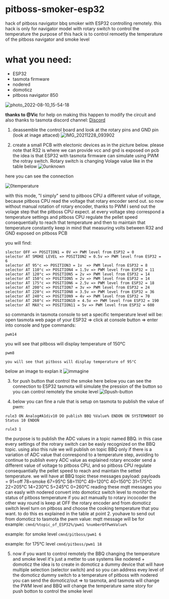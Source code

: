 # pitboss-smoker-esp32
hack of pitboss navigator bbq smoker with ESP32 controlling remotely. 
this hack is only for navigator model with rotary switch to control the temperature
the purpose of this hack is to control remoetly the temperature of the pitboss navigator and smoke level

 # what you need:
- ESP32
- tasmota firmware
- nodered
- domoticz
- pitboss navigator 850

![photo_2022-08-10_15-54-18](https://user-images.githubusercontent.com/44502572/183919165-a58cb6dc-dcd4-4ed5-92af-0bf4cb0b3443.jpg)


**thanks to @Vic**  for help on making this happen to modify the circuit and also thanks to tasmota discord channel: [Discord](https://discord.gg/Ks2Kzd4)


1. deassemble the control board and look at the rotary pins and GND pin (look at inage attaced)
![IMG_20211228_093902](https://user-images.githubusercontent.com/44502572/183908095-6dba43e9-775e-44c1-b0a7-5516849fcbde.jpg)

2. create a small PCB with electonic devices as in the picture below.
  please note that R32 is where we can provide vcc and gnd is exposed on pcb
  the idea is that ESP32 with tasmota firmware can simulate using PWM the rotray switch.
  Rotary switch is changing Volage value like in the table below
  ![0unknown](https://user-images.githubusercontent.com/44502572/183912722-62b82c26-4db4-42a6-9c9b-f7fc120a4d24.png)



here you can see the connection

![0temperature](https://user-images.githubusercontent.com/44502572/183915460-1aed9b2c-4c1c-45d2-984b-8aac52bf96bc.png)

with this mode, "I simply" send to pitboos CPU a different value of voltage, because pitboss CPU read the voltage that rotary encoder send out.
so now without manual rotation of rotary encoder, thanks to PWM i send out the volage step that the pitboss CPU expect.
at every voltage step correspond a temperature settings and pitboss CPU regulate the pellet speed consequentially to reach that temperature and then to maintain that temperature constantly
keep in mind that measuring volts between R32 and GND exposed on pitboss PCB

 you will find:
 ```
 slector OFF => POSITION1 = 0V => PWM level from ESP32 = 0
 selector AT SMOKE LEVEL => POSITION2 = 0.5v => PWM level from ESP32 = 6
 selector AT 95°c => POSITION3 = 1v  => PWM level from ESP32 = 8
 selector AT 110°c => POSITION4 = 1.5v => PWM level from ESP32 = 11
 selector AT 120°c => POSITION5 = 2v => PWM level from ESP32 = 14
 selector AT 150°c => POSITION5 = 2v => PWM level from ESP32 = 14
 selector AT 175°c => POSITION6 = 2.5v => PWM level from ESP32 = 18
 selector AT 200°c => POSITION7 = 3v => PWM level from ESP32 = 24
 selector AT 220°c => POSITION8 = 3.5v => PWM level from ESP32 = 36
 selector AT 240°c => POSITION9 = 4v => PWM level from ESP32 = 70
 selector AT 260°c => POSITION10 = 4.5v => PWM level from ESP32 = 190
 selector AT MAX°c => POSITION11 = 5v => PWM level from ESP32 = 600
  ```
  
  so commands in tasmota console to set a specific temperature level will be:
  open tasmota web page of your ESP32 => click at console button => enter into console and type commands:
  
  `pwm14`
  
  you will see that pitboss will display temperature of 150°C 
  
  `pwm8`
  
    you will see that pitboss will display temperature of 95°C 
  
  

  below an image to explan it 
   ![immagine](https://user-images.githubusercontent.com/44502572/185743035-c55ff010-fe17-45e9-ad29-fddadc4197ba.png)


3. for push button that control the smoke here below you can see the connection to ESP32
tasmota will simulate the pression of the button so you can control remotely the smoke level
![0push-button](https://user-images.githubusercontent.com/44502572/183913133-0b1f04f4-e981-45e2-81e5-7b1e761f0d0a.png)

4. below you can fine a rule that is setup on tasmota to publish the value of pwm:

`rule3 ON Analog#A1div10 DO publish BBQ %Value% ENDON ON SYSTEM#BOOT DO Status 10 ENDON `

`rule3 1`

the purpose is to publish the ADC values in a topic named BBQ. in this case every settings of the rotrary switch can be easly recognized on the BBQ topic.
using also this rule we will publish on topic BBQ only if there is a variation of ADC value that conrespond to a temperature step, avoiding to continue to publish every ADC value
as explained rotary encoder send a different value of voltage to pitboss CPU, and so pitboss CPU regulate consequantially the pellet speed to reach and maintain the setted temperature.
we will have at BBQ topic these messages payload:
payloads = 91=off 78=smoke 67=95°C 58=110°C 49=120°C 40=150°C 31=175°C 22=205°C 14=230°C 5=245°C 0=260°C
reading these mqtt messages you can easly with nodered convert into domoticz switch level to monitor the status of pitboss temperature if you act manually to rotary incocoder
the other way round is keep at OFF the rotary encoder and from domoticz switch level turn on pitboss and choose the cooking temperature that you want.
to do this es explained in the table at point 2. youhave to send out from domoticz to tasmota the pwm value:
mqtt message will be for example:
`cmnd/%topic_of_ESP32%/pwm1 %numberOfPwmValue%`

example: for smoke level
`cmnd/pitboss/pwm1 6`

example: for 175°C level
`cmnd/pitboss/pwm1 18`
 

5. now if you want to control remotely the BBQ changing the temperature and smoke level it's just a metter to use systems like nodered + domoticz
the idea is to create in domoticz a dummy device that will have multiple selection (selector switch) and so you can address evey level of the domoticz dummy switch to a temperature of pitboss
with nodered you can send the domoticz/out => to tasmota, and tasmota will change the PWM level and BBQ will change the temperature
same story for push botton to control the smoke level
